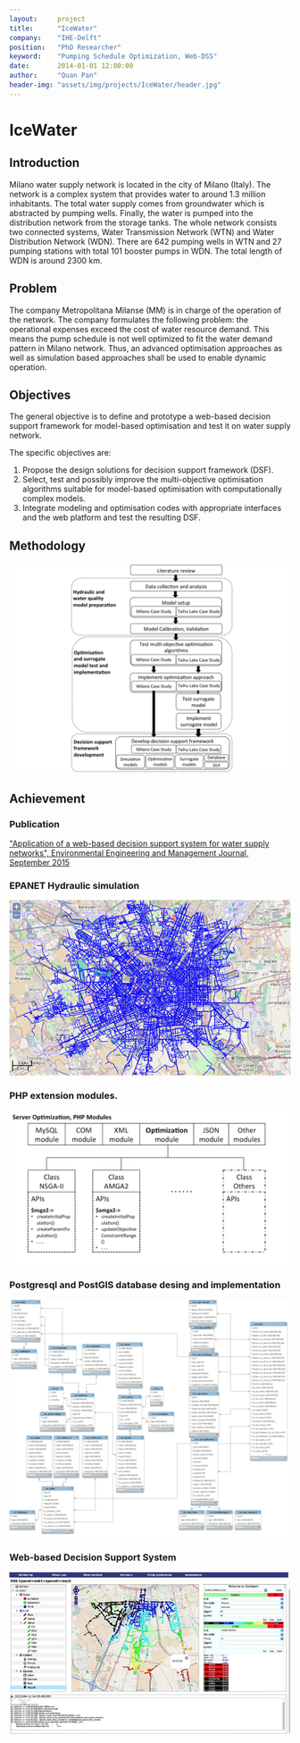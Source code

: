 ```yaml
---
layout:     project
title:      "IceWater"
company:    "IHE-Delft"
position:   "PhD Researcher"
keyword:    "Pumping Schedule Optimization, Web-DSS"
date:       2014-01-01 12:00:00
author:     "Quan Pan"
header-img: "assets/img/projects/IceWater/header.jpg"
---
```


# [](#header-1)IceWater

## Introduction

Milano water supply network is located in the city of Milano (Italy). The network is a complex system that provides water to around 1.3 million inhabitants. The total water supply comes from groundwater which is abstracted by pumping wells. Finally, the water is pumped into the distribution network from the storage tanks. The whole network consists two connected systems, Water Transmission Network (WTN) and Water Distribution Network (WDN). There are 642 pumping wells in WTN and 27 pumping stations with total 101 booster pumps in WDN. The total length of WDN is around 2300 km.

## Problem

The company Metropolitana Milanse (MM) is in charge of the operation of the network. The company formulates the following problem: the operational expenses exceed the cost of water resource demand. This means the pump schedule is not well optimized to fit the water demand pattern in Milano network. Thus, an advanced optimisation approaches as well as simulation based approaches shall be used to enable dynamic operation.

## Objectives

The general objective is to define and prototype a web-based decision support framework for model-based optimisation and test it on water supply network. 

The specific objectives are:

1.	Propose the design solutions for decision support framework (DSF).
2.	Select, test and possibly improve the multi-objective optimisation algorithms suitable for model-based optimisation with computationally complex models.
4.	Integrate modeling and optimisation codes with appropriate interfaces and the web platform and test the resulting DSF.

## Methodology

![](/assets/img/projects/IceWater/methodology.jpg)

## Achievement

### Publication 

["Application of a web-based decision support system for water supply networks", Environmental Engineering and Management Journal, September 2015](http://www.eemj.eu/index.php/EEMJ/article/view/2369)

### EPANET Hydraulic simulation

![](/assets/img/projects/IceWater/Milano.png)

### PHP extension modules.

![](/assets/img/projects/IceWater/PHPmodules.jpg)

### Postgresql and PostGIS database desing and implementation

![](/assets/img/projects/IceWater/database.jpg)

### Web-based Decision Support System

![](/assets/img/projects/IceWater/DSS.jpg)

